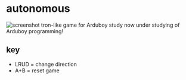 # autonomous
![screenshot](screenshor.jpg)
tron-like game for Arduboy study
now under studying of Arduboy programming!

## key
* LRUD = change direction
* A+B = reset game

